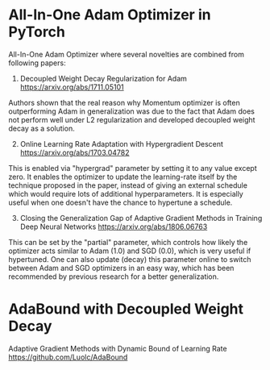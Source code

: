 # All-In-One Adam Optimizer in PyTorch

All-In-One Adam Optimizer where several novelties are combined from following papers:

1) Decoupled Weight Decay Regularization for Adam
https://arxiv.org/abs/1711.05101

Authors shown that the real reason why Momentum optimizer is often outperforming Adam in generalization was due to the fact that Adam does not perform well under L2 regularization and developed decoupled weight decay as a solution.

2) Online Learning Rate Adaptation with Hypergradient Descent
https://arxiv.org/abs/1703.04782

This is enabled via "hypergrad" parameter by setting it to any value except zero. It enables the optimizer to update the learning-rate itself by the technique proposed in the paper, instead of giving an external schedule which would require lots of additional hyperparameters. It is especially useful when one doesn't have the chance to hypertune a schedule.

3) Closing the Generalization Gap of Adaptive Gradient Methods in Training Deep Neural Networks
https://arxiv.org/abs/1806.06763

This can be set by the "partial" parameter, which controls how likely the optimizer acts similar to Adam (1.0) and SGD (0.0), which is very useful if hypertuned. One can also update (decay) this parameter online to switch between Adam and SGD optimizers in an easy way, which has been recommended by previous research for a better generalization.

# AdaBound with Decoupled Weight Decay

Adaptive Gradient Methods with Dynamic Bound of Learning Rate
https://github.com/Luolc/AdaBound
